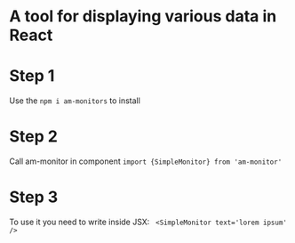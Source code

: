 # A tool for displaying various data in React

# Step 1
Use the  `npm i am-monitors` to install

# Step 2
Call am-monitor in component
`import {SimpleMonitor} from 'am-monitor' ` 

# Step 3 
To use it you need to write inside JSX: ` <SimpleMonitor text='lorem ipsum' />`